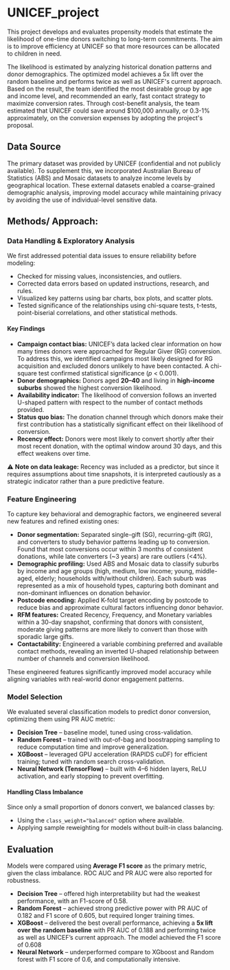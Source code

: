 # UNICEF_project

This project develops and evaluates propensity models that estimate the likelihood of one-time donors switching to long-term commitments. The aim is to improve efficiency at UNICEF so that more resources can be allocated to children in need. 

The likelihood is estimated by analyzing historical donation patterns and donor demographics. The optimized model achieves a 5x lift over the random baseline and performs twice as well as UNICEF's current approach. Based on the result, the team identified the most desirable group by age and income level, and recommended an early, fast contact strategy to maximize conversion rates. Through cost-benefit analysis, the team estimated that UNICEF could save around $100,000 annually, or 0.3-1% approximately, on the conversion expenses by adopting the project's proposal. 


## Data Source

The primary dataset was provided by UNICEF (confidential and not publicly available). To supplement this, we incorporated Australian Bureau of Statistics (ABS) and Mosaic datasets to analyze income levels by geographical location. These external datasets enabled a coarse-grained demographic analysis, improving model accuracy while maintaining privacy by avoiding the use of individual-level sensitive data.


## Methods/ Approach: 

### Data Handling & Exploratory Analysis

We first addressed potential data issues to ensure reliability before modeling:  
- Checked for missing values, inconsistencies, and outliers.
- Corrected data errors based on updated instructions, research, and rules.  
- Visualized key patterns using bar charts, box plots, and scatter plots.
- Tested significance of the relationships using chi-square tests, t-tests, point-biserial correlations, and other statistical methods.


#### Key Findings
- **Campaign contact bias:** UNICEF’s data lacked clear information on how many times donors were approached for Regular Giver (RG) conversion. To address this, we identified campaigns most likely designed for RG acquisition and excluded donors unlikely to have been contacted. A chi-square test confirmed statistical significance (*p* < 0.001).  
- **Donor demographics:** Donors aged **20–40** and living in **high-income suburbs** showed the highest conversion likelihood.
- **Availability indicator:** The likelihood of conversion follows an inverted U-shaped pattern with respect to the number of contact methods provided.
- **Status quo bias:**  The donation channel through which donors make their first contribution has a statistically significant effect on their likelihood of conversion.
- **Recency effect:** Donors were most likely to convert shortly after their most recent donation, with the optimal window around 30 days, and this effect weakens over time.  

⚠️ **Note on data leakage:** Recency was included as a predictor, but since it requires assumptions about time snapshots, it is interpreted cautiously as a strategic indicator rather than a pure predictive feature.  


### Feature Engineering

To capture key behavioral and demographic factors, we engineered several new features and refined existing ones:  

- **Donor segmentation:** Separated single-gift (SG), recurring-gift (RG), and converters to study behavior patterns leading up to conversion. Found that most conversions occur within 3 months of consistent donations, while late converters (~3 years) are rare outliers (<4%).  
- **Demographic profiling:** Used ABS and Mosaic data to classify suburbs by income and age groups (high, medium, low income; young, middle-aged, elderly; households with/without children). Each suburb was represented as a mix of household types, capturing both dominant and non-dominant influences on donation behavior.  
- **Postcode encoding:** Applied K-fold target encoding by postcode to reduce bias and approximate cultural factors influencing donor behavior.  
- **RFM features:** Created Recency, Frequency, and Monetary variables within a 30-day snapshot, confirming that donors with consistent, moderate giving patterns are more likely to convert than those with sporadic large gifts.  
- **Contactability:** Engineered a variable combining preferred and available contact methods, revealing an inverted U-shaped relationship between number of channels and conversion likelihood.  

These engineered features significantly improved model accuracy while aligning variables with real-world donor engagement patterns.  


### Model Selection

We evaluated several classification models to predict donor conversion, optimizing them using PR AUC metric:  
- **Decision Tree** – baseline model, tuned using cross-validation.  
- **Random Forest** – trained with out-of-bag and boostrapping sampling to reduce computation time and improve generalization.  
- **XGBoost** – leveraged GPU acceleration (RAPIDS cuDF) for efficient training; tuned with random search cross-validation.  
- **Neural Network (TensorFlow)** – built with 4–6 hidden layers, ReLU activation, and early stopping to prevent overfitting.  

#### Handling Class Imbalance
Since only a small proportion of donors convert, we balanced classes by:  
- Using the `class_weight="balanced"` option where available.  
- Applying sample reweighting for models without built-in class balancing.

## Evaluation

Models were compared using **Average F1 score** as the primary metric, given the class imbalance. ROC AUC and PR AUC were also reported for robustness.  

- **Decision Tree** – offered high interpretability but had the weakest performance, with an F1-score of 0.58.
- **Random Forest** – achieved strong predictive power with PR AUC of 0.182 and F1 score of 0.605, but required longer training times.  
- **XGBoost** – delivered the best overall performance, achieving a **5x lift over the random baseline**  with PR AUC of 0.188 and performing twice as well as UNICEF’s current approach. The model achieved the F1 score of 0.608
- **Neural Network** – underperformed compare to XGboost and Random forest with F1 score of 0.6, and computationally intensive.  
